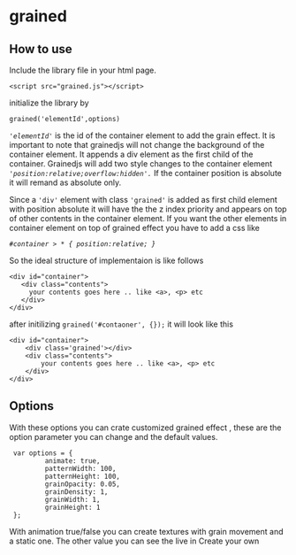 grained
=======

How to use 
------------

Include the library file in your html page.

    <script src="grained.js"></script>

initialize the library by 

    grained('elementId',options)

*`'elementId'`* is the id of the container element to add the grain effect.  It is important to note that grainedjs will not change the background of the container element. It appends a div element as the first child of the container. Grainedjs will add two style changes to the container element *`'position:relative;overflow:hidden'.`* If the container position is absolute it will remand as absolute only.

Since a `'div'` element with class `'grained'` is added as first child element with position absolute it will have the the z index priority and appears on top of other contents in the container element. If you want the other elements in container element on top of grained effect you have to  add a css like 

*`#container > * { position:relative; }`*

So the ideal structure of implementaion is like follows

    <div id="container">
       <div class="contents">
         your contents goes here .. like <a>, <p> etc
       </div>
    </div>
after initilizing  `grained('#contaoner', {});` it will look like this
 

    <div id="container">
    	<div class='grained'></div>
    	<div class="contents">
    		your contents goes here .. like <a>, <p> etc
    	</div>
    </div>

Options
-------

With these options you can crate customized grained effect , these are the option parameter you can change and the default values.

     var options = {
             animate: true,
             patternWidth: 100,
             patternHeight: 100,
             grainOpacity: 0.05,
             grainDensity: 1,
             grainWidth: 1,
             grainHeight: 1
     };
With animation true/false you can create textures with grain movement and a static one. The other value you can see the live in Create your own